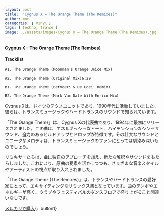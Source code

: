 ```yaml
---
layout: post
title:  "Cygnus X – The Orange Theme (The Remixes)"
author: mmr
categories: [ Vinyl ]
tags: [ Techno, Trance ]
image: ../assets/images/Cygnus X – The Orange Theme (The Remixes).jpg
---
```


#### Cygnus X – The Orange Theme (The Remixes)

#### Tracklist
```md
A1. The Orange Theme (Moonman's Orange Juice Mix)

A2. The Orange Theme (Original Mix)6:29

B1. The Orange Theme (Bervoets & De Goeij Remix)

B2. The Orange Theme (Mark Van Dale With Enrico Mix)
```

Cygnus Xは、ドイツのテクノユニットであり、1990年代に活動していました。彼らは、トランスミュージックやハードトランスのサウンドで知られています。

「The Orange Theme」は、Cygnus Xの代表曲であり、1994年に最初にリリースされました。この曲は、エネルギッシュなビート、ハイテンションなシンセサウンド、迫力のあるビルドアップとドロップが特徴です。その壮大なサウンドとユニークなメロディは、トランスミュージックのファンにとっては馴染み深いものでしょう。

リミキサーたちは、曲に独自のアプローチを加え、新たな解釈やサウンドをもたらしました。これにより、原曲の要素を活かしつつも、さまざまな音楽スタイルやアーティストの視点が取り入れられました。

「The Orange Theme (The Remixes)」は、トランスやハードトランスの愛好家にとって、エキサイティングなリミックス集となっています。曲のテンポやエネルギーが高く、クラブやフェスティバルのダンスフロアで盛り上がること間違いなしです。



[メルカリで購入](https://jp.mercari.com/item/m39474275698){: .button1}

